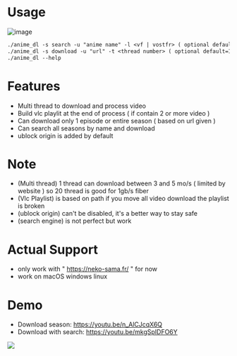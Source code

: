 # Usage
![image](https://github.com/PsykoDev/neko_sama_downloader/assets/45910905/0cbe02a8-446e-44c8-9ae6-3896cb09a47a)

```txt
./anime_dl -s search -u "anime name" -l <vf | vostfr> ( optional default=vf ) -t <thread number> ( optional default=1 )
./anime_dl -s download -u "url" -t <thread number> ( optional default=1 )
./anime_dl --help
```

# Features
  - Multi thread to download and process video 
  - Build vlc playlit at the end of process ( if contain 2 or more video )
  - Can download only 1 episode or entire season ( based on url given )
  - Can search all seasons by name and download 
  - ublock origin is added by default

# Note
- (Multi thread) 1 thread can download between 3 and 5 mo/s ( limited by website ) so 20 thread is good for 1gb/s fiber
- (Vlc Playlist) is based on path if you move all video download the playlist is broken
- (ublock origin) can't be disabled, it's a better way to stay safe
- (search engine) is not perfect but work 

# Actual Support
 - only work with " https://neko-sama.fr/ " for now
 - work on macOS windows linux

# Demo
- Download season: https://youtu.be/n_AlCJcqX6Q
- Download with search: https://youtu.be/mkgSpIDFO6Y

![](https://github.com/PsykoDev/neko_sama_downloader/assets/45910905/fe517de7-d7cc-4657-a03e-79c7f29883fa)


